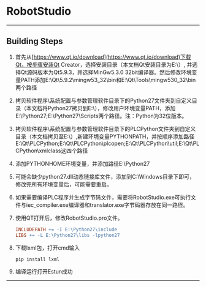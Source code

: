 # RobotStudio

---

## Building Steps

1. 首先从[https://www.qt.io/download](https://www.qt.io/download)下载Qt，按步骤安装Qt Creator，选择安装目录（本文档Qt安装目录为E:\）,  并选择Qt源码版本为Qt5.9.3，并选择MinGw5.3.0 32bit编译器。然后修改环境变量PATH添加E:\Qt\5.9.2\mingw53_32\bin和E:\Qt\Tools\mingw530_32\bin两个路径

2.  拷贝软件程序\系统配置与参数管理软件目录下的Python27文件夹到自定义目录（本文档将Python27拷贝到E:\），修改用户环境变量PATH，添加E:\Python27;E:\Python27\Scripts两个路径。注：Python为32位版本。

3. 拷贝软件程序\系统配置与参数管理软件目录下的PLCPython文件夹到自定义目录（本文档拷贝至E:\）,新建环境变量PYTHONPATH，并按顺序添加路径E:\Qt\PLCPython;E:\Qt\PLCPython\plcopen;E:\Qt\PLCPython\util;E:\Qt\PLCPython\xmlclass这四个路径

4. 添加PYTHONHOME环境变量，并添加路径E:\Python27

5. 可能会缺少python27.dll动态链接库文件，添加到C:\Windows目录下即可，修改完所有环境变量后，可能需要重启。

6. 如果需要编译PLC程序并生成字节码文件，需要将RobotStudio.exe可执行文件与iec_compiler.exe编译器和translator.exe字节码器存放在同一路径。

7. 使用QT打开后，修改RobotStudio.pro文件。

   ```makefile
   INCLUDEPATH += -I E:\Python27\include
   LIBS += -L E:\Python27\libs -lpython27
   ```

8. 下载lxml包，打开cmd输入

   ```
   pip install lxml
   ```

9. 编译运行打开Estun成功

---

